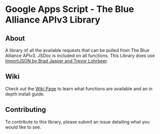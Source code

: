 # Google Apps Script - The Blue Alliance APIv3 Library
## About
A library of all the available requests that can be pulled from The Blue Alliance APIv3. JSDoc is included on all functions. This Library does use [ImportJSON by Brad Jasper and Trevor Lohrbeer](https://github.com/bradjasper/ImportJSON "ImportJSON").

## Wiki
Check out the [Wiki Page](https://github.com/RamTech59FRC/GAS-TBA_APIv3-Library/wiki) to learn what functions are available and an in depth install guide.

## Contributing 
To contribute to this library, please submit an issue detailing what you would like to see.
